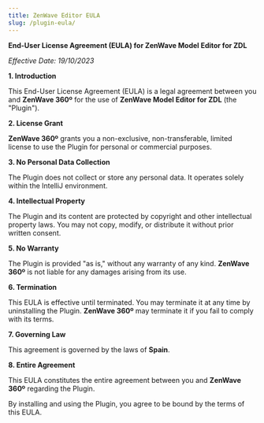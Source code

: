 ```yaml
---
title: ZenWave Editor EULA
slug: /plugin-eula/
---
```


**End-User License Agreement (EULA) for **ZenWave Model Editor for ZDL****

*Effective Date: 19/10/2023*

**1. Introduction**

This End-User License Agreement (EULA) is a legal agreement between you and **ZenWave 360º** for the use of **ZenWave Model Editor for ZDL** (the "Plugin").

**2. License Grant**

**ZenWave 360º** grants you a non-exclusive, non-transferable, limited license to use the Plugin for personal or commercial purposes.

**3. No Personal Data Collection**

The Plugin does not collect or store any personal data. It operates solely within the IntelliJ environment.

**4. Intellectual Property**

The Plugin and its content are protected by copyright and other intellectual property laws. You may not copy, modify, or distribute it without prior written consent.

**5. No Warranty**

The Plugin is provided "as is," without any warranty of any kind. **ZenWave 360º** is not liable for any damages arising from its use.

**6. Termination**

This EULA is effective until terminated. You may terminate it at any time by uninstalling the Plugin. **ZenWave 360º** may terminate it if you fail to comply with its terms.

**7. Governing Law**

This agreement is governed by the laws of **Spain**.

**8. Entire Agreement**

This EULA constitutes the entire agreement between you and **ZenWave 360º** regarding the Plugin.

By installing and using the Plugin, you agree to be bound by the terms of this EULA.
